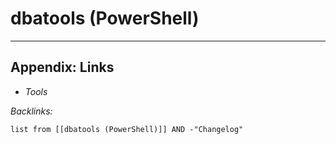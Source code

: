 # dbatools (PowerShell)

---

## Appendix: Links

* *Tools*

*Backlinks:*

````dataview
list from [[dbatools (PowerShell)]] AND -"Changelog"
````
